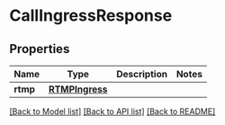# CallIngressResponse

## Properties
Name | Type | Description | Notes
------------ | ------------- | ------------- | -------------
**rtmp** | [**RTMPIngress**](RTMPIngress.md) |  | 

[[Back to Model list]](../README.md#documentation-for-models) [[Back to API list]](../README.md#documentation-for-api-endpoints) [[Back to README]](../README.md)


